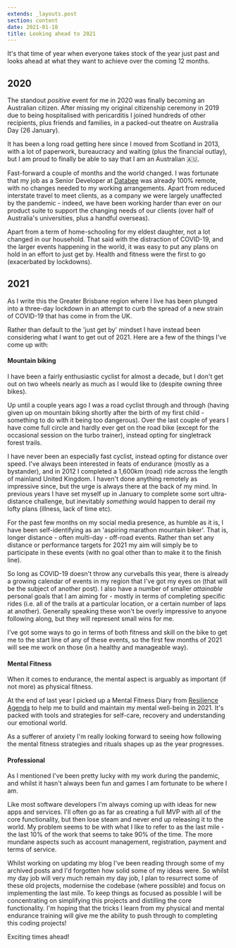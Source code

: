 ```yaml
---
extends: _layouts.post
section: content
date: 2021-01-10
title: Looking ahead to 2021
---
```


It's that time of year when everyone takes stock of the year just past and looks ahead at what they want to achieve over the coming 12 months.

## 2020

The standout _positive_ event for me in 2020 was finally becoming an Australian citizen.  After missing my original citizenship ceremony in 2019 due to being hospitalised with pericarditis I joined hundreds of other recipients, plus friends and families, in a packed-out theatre on Australia Day (26 January).

It has been a long road getting here since I moved from Scotland in 2013, with a lot of paperwork, bureaucracy and waiting (plus the financial outlay), but I am proud to finally be able to say that I am an Australian 🇦🇺.

Fast-forward a couple of months and the world changed.  I was fortunate that my job as a Senior Developer at [Databee](https://databee.com.au) was already 100% remote, with no changes needed to my working arrangements. Apart from reduced interstate travel to meet clients, as a company we were largely unaffected by the pandemic - indeed, we have been working harder than ever on our product suite to support the changing needs of our clients (over half of Australia's universities, plus a handful overseas).

Apart from a term of home-schooling for my eldest daughter, not a lot changed in our household.  That said with the distraction of COVID-19, and the larger events happening in the world, it was easy to put any plans on hold in an effort to just get by.  Health and fitness were the first to go (exacerbated by lockdowns).

## 2021

As I write this the Greater Brisbane region where I live has been plunged into a three-day lockdown in an attempt to curb the spread of a new strain of COVID-19 that has come in from the UK.

Rather than default to the 'just get by' mindset I have instead been considering what I want to get out of 2021.  Here are a few of the things I've come up with:

#### Mountain biking

I have been a fairly enthusiastic cyclist for almost a decade, but I don't get out on two wheels nearly as much as I would like to (despite owning three bikes).

Up until a couple years ago I was a road cyclist through and through (having given up on mountain biking shortly after the birth of my first child - something to do with it being too dangerous).  Over the last couple of years I have come full circle and hardly ever get on the road bike (except for the occasional session on the turbo trainer), instead opting for singletrack forest trails.

I have never been an especially fast cyclist, instead opting for  distance over speed.  I've always been interested in feats of endurance (mostly as a bystander), and in 2012 I completed a 1,600km (road) ride across the length of mainland United Kingdom.  I haven't done anything remotely as impressive since, but the urge is always there at the back of my mind. In previous years I have set myself up in January to complete some sort ultra-distance challenge, but inevitably _something_ would happen to derail my lofty plans (illness, lack of time etc).

For the past few months on my social media presence, as humble as it is, I have been self-identifying as an 'aspiring marathon mountain biker'.  That is, longer distance - often multi-day - off-road events. Rather than set any distance or performance targets for 2021 my aim will simply be to participate in these events (with no goal other than to make it to the finish line).

So long as COVID-19 doesn't throw any curveballs this year, there is already a growing calendar of events in my region that I've got my eyes on (that will be the subject of another post).  I also have a number of smaller _attainable_ personal goals that I am aiming for - mostly in terms of completing specific rides (i.e. all of the trails at a particular location, or a certain number of laps at another).  Generally speaking these won't be overly impressive to anyone following along, but they will represent small wins for me.

I've got some ways to go in terms of both fitness and skill on the bike to get me to the start line of any of these events, so the first few months of 2021 will see me work on those (in a healthy and manageable way).

#### Mental Fitness

When it comes to endurance, the mental aspect is arguably as important (if not more) as physical fitness.

At the end of last year I picked up a Mental Fitness Diary from [Resilience Agenda](https://www.resilienceagenda.com) to help me to build and maintain my mental well-being in 2021.  It's packed with tools and strategies for self-care, recovery and understanding our emotional world.

As a sufferer of anxiety I'm really looking forward to seeing how following the mental fitness strategies and rituals shapes up as the year progresses.

#### Professional

As I mentioned I've been pretty lucky with my work during the pandemic, and whilst it hasn't always been fun and games I am fortunate to be where I am.

Like most software developers I'm always coming up with ideas for new apps and services. I'll often go as far as creating a full MVP with all of the core functionality, but then lose steam  and never end up releasing it to the world.  My problem seems to be with what I like to refer to as the last mile - the last 10% of the work that seems to take 90% of the time.  The more mundane aspects such as account management, registration, payment and terms of service.

Whilst working on updating my blog I've been reading through some of my archived posts and I'd forgotten how solid some of my ideas were.  So whilst my day job will very much remain my day job, I plan to resurrect some of these old projects, modernise the codebase (where possible) and focus on implementing the last mile. To keep things as focused as possible I will be concentrating on simplifying this projects and distilling the core functionality.  I'm hoping that the tricks I learn from my physical and mental endurance training will give me the ability to push through to completing this coding projects!

Exciting times ahead!
